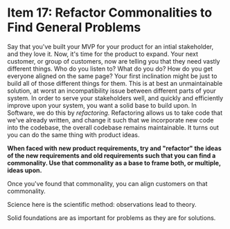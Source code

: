 # Item 17: Refactor Commonalities to Find General Problems

Say that you've built your MVP for your product for an intial stakeholder, and
they love it. Now, it's time for the product to expand. Your next customer, or
group of customers, now are telling you that they need vastly different things. Who
do you listen to? What do you do? How do you get everyone aligned on the same
page? Your first inclination might be just to build all of those different
things for them. This is at best an unmaintainable solution, at worst an
incompatibility issue between different parts of your system. In order to serve
your stakeholders well, and quickly and efficiently improve upon your system,
you want a solid base to build upon. In Software, we do this by _refactoring_.
Refactoring allows us to take code that we've already written, and change it such that
we incorporate new code into the codebase, the overall codebase remains maintainable. It turns out you can do the same
thing with product ideas.

**When faced with new product requirements, try and "refactor" the ideas of the new requirements and old requirements such that you can find a commonality. Use that commonality as a base to frame both, or multiple, ideas upon.**

Once you've found that commonality, you can align customers on that commonality.

Science here is the scientific method: observations lead to theory.

Solid foundations are as important for problems as they are for solutions.

